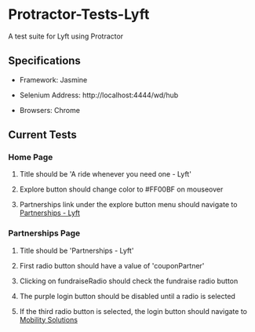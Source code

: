 # Protractor-Tests-Lyft

A test suite for Lyft using Protractor

## Specifications

- Framework: Jasmine

- Selenium Address: http://localhost:4444/wd/hub

- Browsers: Chrome

## Current Tests

### Home Page

1. Title should be 'A ride whenever you need one - Lyft'

2. Explore button should change color to #FF00BF on mouseover

3. Partnerships link under the explore button menu should navigate to [Partnerships - Lyft](https://www.lyft.com/partnerships)

### Partnerships Page

1. Title should be 'Partnerships - Lyft'

2. First radio button should have a value of 'couponPartner'

3. Clicking on fundraiseRadio should check the fundraise radio button

4. The purple login button should be disabled until a radio is selected

5. If the third radio button is selected, the login button should navigate to [Mobility Solutions](http://get.lyft.com/mobility-solutions/')